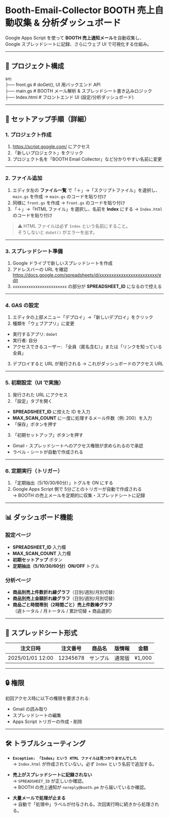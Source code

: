# Booth-Email-Collector BOOTH 売上自動収集 & 分析ダッシュボード

Google Apps Script を使って **BOOTH 売上通知メール**を自動収集し、  
Google スプレッドシートに記録、さらにウェブ UI で可視化する仕組み。

---

## 📂 プロジェクト構成  
src  
├── front.gs # doGet(), UI 用バックエンド API  
├── main.gs # BOOTH メール解析 & スプレッドシート書き込みロジック  
├── Index.html # フロントエンド UI (設定/分析ダッシュボード)  

---

## 🚀 セットアップ手順（詳細）

### 1. プロジェクト作成
1. https://script.google.com/ にアクセス  
2. 「新しいプロジェクト」をクリック  
3. プロジェクト名を「BOOTH Email Collector」など分かりやすい名前に変更  

---

### 2. ファイル追加
1. エディタ左の **ファイル一覧** で「＋」→「スクリプトファイル」を選択し、  
   `main.gs` を作成 → `main.gs` のコードを貼り付け  
2. 同様に `front.gs` を作成 → `front.gs` のコードを貼り付け  
3. 「＋」→「HTML ファイル」を選択し、名前を **Index** にする → `Index.html` のコードを貼り付け  

> ⚠️ HTML ファイルは必ず `Index` という名前にすること。  
> そうしないと `doGet()` がエラーを出す。  

---

### 3. スプレッドシート準備
1. Google ドライブで新しいスプレッドシートを作成  
2. アドレスバーの URL を確認
https://docs.google.com/spreadsheets/d/xxxxxxxxxxxxxxxxxxxxxxxx/edit
3. `xxxxxxxxxxxxxxxxxxxxxxxx` の部分が **SPREADSHEET_ID** になるので控える  

---

### 4. GAS の設定
1. エディタの上部メニュー「デプロイ」→「新しいデプロイ」をクリック  
2. 種類を「ウェブアプリ」に変更  
- 実行するアプリ: `doGet`  
- 実行者: 自分  
- アクセスできるユーザー: 「全員（匿名含む）」または「リンクを知っている全員」  
3. デプロイすると URL が発行される → これがダッシュボードのアクセス URL  

---

### 5. 初期設定（UI で実施）
1. 発行された URL にアクセス  
2. 「設定」タブを開く  
- **SPREADSHEET_ID** に控えた ID を入力  
- **MAX_SCAN_COUNT** に一度に処理するメール件数（例: 200）を入力  
- 「保存」ボタンを押す  
3. 「初期セットアップ」ボタンを押す  
- Gmail・スプレッドシートへのアクセス権限が求められるので承認  
- ラベル・シートが自動で作成される  

---

### 6. 定期実行（トリガー）
1. 「定期抽出（5/10/30/60分）」トグルを ON にする  
2. Google Apps Script 側で 5分ごとのトリガーが自動で作成される  
→ BOOTH の売上メールを定期的に収集・スプレッドシートに記録  

---

## 📊 ダッシュボード機能

### 設定ページ
- **SPREADSHEET_ID** 入力欄
- **MAX_SCAN_COUNT** 入力欄
- **初期セットアップ** ボタン
- **定期抽出（5/10/30/60分）ON/OFF** トグル

### 分析ページ
- **商品別売上件数折れ線グラフ**（日別/週別/月別切替）
- **商品別売上金額折れ線グラフ**（日別/週別/月別切替）
- **商品ごと時間帯別（2時間ごと）売上件数棒グラフ**  
（週トータル / 月トータル / 累計切替 + 商品選択）

---

## 📑 スプレッドシート形式
| 注文日時           | 注文番号 | 商品名   | 版情報 | 金額   |
|--------------------|----------|----------|--------|--------|
| 2025/01/01 12:00   | 12345678 | サンプル | 通常版 | ¥1,000 |

---

## 🔒 権限
初回アクセス時に以下の権限を要求される:
- Gmail の読み取り
- スプレッドシートの編集
- Apps Script トリガーの作成・削除

---

## 🛠️ トラブルシューティング

- **`Exception: 「Index」という HTML ファイルは見つかりませんでした`**  
→ `Index.html` が作成されていない。必ず `Index` という名前で追加する。  

- **売上がスプレッドシートに記録されない**  
→ `SPREADSHEET_ID` が正しいか確認。  
→ BOOTH の売上通知が `noreply@booth.pm` から届いているか確認。  

- **大量メールで処理が止まる**  
→ 自動で「処理中」ラベルが付与される。次回実行時に続きから処理される。  

